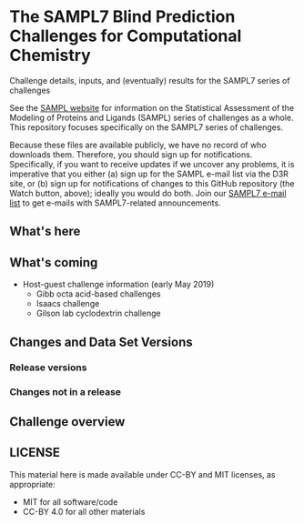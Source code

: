 # The SAMPL7 Blind Prediction Challenges for Computational Chemistry
Challenge details, inputs, and (eventually) results for the SAMPL7 series of challenges

See the [SAMPL website](https://samplchallenges.github.io) for information on the Statistical Assessment of the Modeling of Proteins and Ligands (SAMPL) series of challenges as a whole. This repository focuses specifically on the SAMPL7 series of challenges.

Because these files are available publicly, we have no record of who downloads them. Therefore, you should sign up for notifications. Specifically, if you want to receive updates if we uncover any problems, it is imperative that you either (a) sign up for the SAMPL e-mail list via the D3R site, or (b) sign up for notifications of changes to this GitHub repository (the Watch button, above); ideally you would do both. 
Join our [SAMPL7 e-mail list](http://eepurl.com/gpBBun) to get e-mails with SAMPL7-related announcements.

## What's here

## What's coming
- Host-guest challenge information (early May 2019)
  - Gibb octa acid-based challenges
  - Isaacs challenge
  - Gilson lab cyclodextrin challenge

## Changes and Data Set Versions

### Release versions

### Changes not in a release

## Challenge overview

## LICENSE

This material here is made available under CC-BY and MIT licenses, as appropriate:
- MIT for all software/code
- CC-BY 4.0 for all other materials
